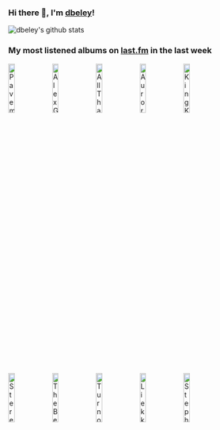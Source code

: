 ### Hi there 👋, I'm [dbeley](https://dbeley.ovh/en)!

![dbeley's github stats](https://github-readme-stats.vercel.app/api?username=dbeley)

### My most listened albums on [last.fm](https://www.last.fm/user/d_beley) in the last week

[<img src='https://lastfm.freetls.fastly.net/i/u/300x300/7fab1024a5904669c640610baf2c6ec8.png' width='16%' height='16%' alt='Pavement - Wowee Zowee'>](https://www.last.fm/music/pavement/wowee%2bzowee)&nbsp;
[<img src='https://lastfm.freetls.fastly.net/i/u/300x300/0b8520054cfd8af493b44a8bed0a2361.jpg' width='16%' height='16%' alt='Alex G - TRICK'>](https://www.last.fm/music/alex%2bg/trick)&nbsp;
[<img src='https://lastfm.freetls.fastly.net/i/u/300x300/4db1df24dc6844a492971f97597560f1.jpg' width='16%' height='16%' alt='All That Jazz - Ghibli Jazz 2'>](https://www.last.fm/music/all%2bthat%2bjazz/ghibli%2bjazz%2b2)&nbsp;
[<img src='https://lastfm.freetls.fastly.net/i/u/300x300/da5757d555424d7e1408e4855363da04.jpg' width='16%' height='16%' alt='Aurora - What Happened To The Heart?'>](https://www.last.fm/music/aurora/what%2bhappened%2bto%2bthe%2bheart%253f)&nbsp;
[<img src='https://lastfm.freetls.fastly.net/i/u/300x300/f01256f02989c3ff607a9f42543fa7bf.png' width='16%' height='16%' alt='King Krule - Space Heavy'>](https://www.last.fm/music/king%2bkrule/space%2bheavy)&nbsp;
<br>
[<img src='https://lastfm.freetls.fastly.net/i/u/300x300/c6d45b90bbb0292d9da39e500da8103a.jpg' width='16%' height='16%' alt='Stereolab - Emperor Tomato Ketchup'>](https://www.last.fm/music/stereolab/emperor%2btomato%2bketchup)&nbsp;
[<img src='https://lastfm.freetls.fastly.net/i/u/300x300/cad2c302e53c41350e0df2c16903e1f9.jpg' width='16%' height='16%' alt='The Beatles - A Hard Days Night'>](https://www.last.fm/music/the%2bbeatles/a%2bhard%2bday%2527s%2bnight)&nbsp;
[<img src='https://lastfm.freetls.fastly.net/i/u/300x300/0bc8948eb2c1ed4fc91ecdf067d9ae73.jpg' width='16%' height='16%' alt='Turnover - Peripheral Vision'>](https://www.last.fm/music/turnover/peripheral%2bvision)&nbsp;
[<img src='https://lastfm.freetls.fastly.net/i/u/300x300/a0b72a9411bf1c1f739abb85be73bf88.jpg' width='16%' height='16%' alt='Liekki - Korppi'>](https://www.last.fm/music/liekki/korppi)&nbsp;
[<img src='https://lastfm.freetls.fastly.net/i/u/300x300/ee5df2d6290341c0553e66f583ed8abe.png' width='16%' height='16%' alt='Stephen Malkmus and the Jicks - Pig Lib'>](https://www.last.fm/music/stephen%2bmalkmus%2band%2bthe%2bjicks/pig%2blib)&nbsp;
<br>
